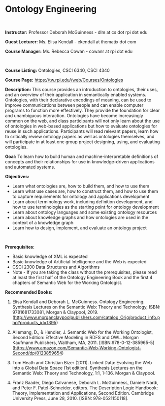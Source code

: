 # Ontology Engineering

<br />

<strong>Instructor:</strong> Professor Deborah McGuinness - dlm at cs dot rpi dot edu

<strong>Guest Lecturer:</strong> Ms. Elisa Kendall - ekendall at thematix dot com

<strong>Course Manager:</strong> Ms. Rebecca Cowan - cowanr at rpi dot edu

<br />

<strong>Course Listing:</strong> Ontologies, CSCI 6340, CSCI 4340

<strong>Course Page:</strong> https://tw.rpi.edu//web/Courses/Ontologies

<strong>Description:</strong>
This course provides an introduction to ontologies, their uses, and an overview of their application in semantically enabled systems. Ontologies, with their declarative encodings of meaning, can be used to improve communications between people and can enable computer programs to function more effectively. They provide the foundation for clear and unambiguous interaction. Ontologies have become increasingly common on the web, and class participants will not only learn about the use of ontologies in web-based applications but how to evaluate ontologies for reuse in such applications. Participants will read relevant papers, learn how to critically review ontology papers as well as ontologies themselves, and will participate in at least one group project designing, using, and evaluating ontologies.
<br />

<strong>Goal:</strong>
To learn how to build human and machine-interpretable definitions of concepts and their relationships for use in knowledge-driven applications and automated systems.

<strong>Objectives:</strong>
<ul>
<li>Learn what ontologies are, how to build them, and how to use them </li>
<li>Learn what use cases are, how to construct them, and how to use them to capture requirements for ontology and applications development </li>
<li>Learn about terminology work, including definition development, and how to use terminologies as the starting point for ontology development </li>
<li>Learn about ontology languages and some existing ontology resources </li>
<li>Learn about knowledge graphs and how ontologies are used in the context of a knowledge graph </li>
<li>Learn how to design, implement, and evaluate an ontology project </li>
</ul>
<br />

<strong>Prerequisites:</strong>
<ul>
<li>Basic knowledge of XML is expected </li>
<li>Basic knowledge of Artificial Intelligence and the Web is expected </li>
<li>CSCI 2300  Data Structures and Algorithms </li>
<li>Note - If you are taking the class without the prerequisites, please read at least the first half of the Ontology Engineering Book and the first 4 chapters of Semantic Web for the Working Ontologist. </li>
</ul>

<strong>Recommended Books:</strong>
1. Elisa Kendall and Deborah L. McGuinness.  Ontology Engineering.  Synthesis Lectures on the Semantic Web: Theory and Technology, ISBN: 9781681733081, Morgan & Claypool, 2019.  (http://www.morganclaypoolpublishers.com/catalog_Orig/product_info.php?products_id=1395)

2. Allemang, D., & Hendler, J. Semantic Web for the Working Ontologist, Second Edition: Effective Modeling in RDFS and OWL. Morgan Kaufmann Publishers, Waltham, MA, 2011. [ISBN:978-0-12-385965-5] (https://www.amazon.com/Semantic-Web-Working-Ontologist-Second/dp/0123859654)

3. Tom Heath and Christian Bizer (2011). Linked Data: Evolving the Web into a Global Data Space (1st edition). Synthesis Lectures on the Semantic Web: Theory and Technology, 1:1, 1-136. Morgan & Claypool.

4. Franz Baader, Diego Calvanese, Deborah L. McGuinness, Daniele Nardi, and Peter F. Patel-Schneider, editors.  The Description Logic Handbook: Theory, Implementation and Applications, Second Edition. Cambridge University Press, June 28, 2010. [ISBN: 978-0521150118].
